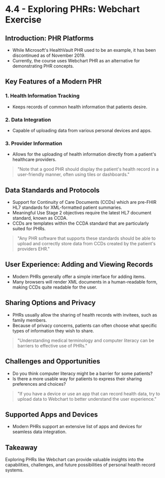 # 4.4 - Exploring PHRs: Webchart Exercise

## Introduction: PHR Platforms
- While Microsoft's HealthVault PHR used to be an example, it has been discontinued as of November 2019.
- Currently, the course uses Webchart PHR as an alternative for demonstrating PHR concepts.

## Key Features of a Modern PHR

### 1. Health Information Tracking
- Keeps records of common health information that patients desire.

### 2. Data Integration
- Capable of uploading data from various personal devices and apps.

### 3. Provider Information
- Allows for the uploading of health information directly from a patient's healthcare providers.

> "Note that a good PHR should display the patient's health record in a user-friendly manner, often using tiles or dashboards."

## Data Standards and Protocols
- Support for Continuity of Care Documents (CCDs) which are pre-FHIR HL7 standards for XML-formatted patient summaries.
- Meaningful Use Stage 2 objectives require the latest HL7 document standard, known as CCDA.
- CCDs are templates within the CCDA standard that are particularly suited for PHRs.

> "Any PHR software that supports these standards should be able to upload and correctly store data from CCDs created by the patient's providers EHR."

## User Experience: Adding and Viewing Records
- Modern PHRs generally offer a simple interface for adding items.
- Many browsers will render XML documents in a human-readable form, making CCDs quite readable for the user.

## Sharing Options and Privacy
- PHRs usually allow the sharing of health records with invitees, such as family members.
- Because of privacy concerns, patients can often choose what specific types of information they wish to share.

> "Understanding medical terminology and computer literacy can be barriers to effective use of PHRs."

## Challenges and Opportunities
- Do you think computer literacy might be a barrier for some patients?
- Is there a more usable way for patients to express their sharing preferences and choices?

> "If you have a device or use an app that can record health data, try to upload data to Webchart to better understand the user experience."

## Supported Apps and Devices
- Modern PHRs support an extensive list of apps and devices for seamless data integration.

## Takeaway
Exploring PHRs like Webchart can provide valuable insights into the capabilities, challenges, and future possibilities of personal health record systems.
